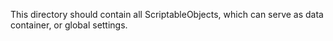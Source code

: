 This directory should contain all ScriptableObjects, which can serve as data container, or global settings.
